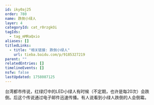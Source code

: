 ```yaml
---
id: iky0aj25
order: 780
name: 跌倒小绿人
layer: 4
categoryId: cat_r0rzgkOi
tagIds:
  - tag_mMRaQxio
aliases: []
titledLinks:
  - title: "相关链接: 跌倒小绿人"
    url: tieba.baidu.com/p/9185327219
parent: ""
relatedEntries: []
timelineEvents: []
nsfw: false
lastUpdated: 1758087125
---
```


台湾都市传说，红绿灯中的LED小绿人有时候（不定期，也许是每20次）会跌倒。后这个传说通过电子邮件迅速传播。有人说看到小绿人跌倒的人会倒霉。